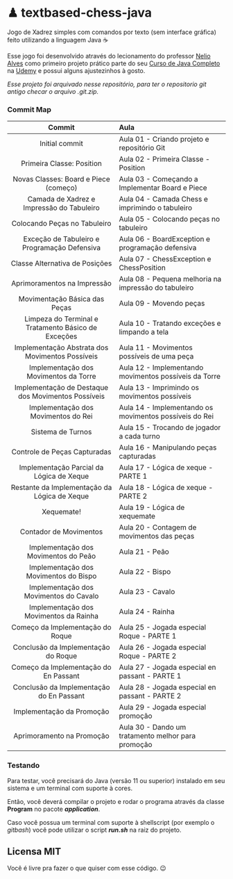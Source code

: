 # ♟ textbased-chess-java
Jogo de Xadrez simples com comandos por texto (sem interface gráfica) feito utilizando a linguagem Java ☕

Esse jogo foi desenvolvido através do lecionamento do professor [Nelio Alves](https://github.com/acenelio) como primeiro projeto prático parte do seu [Curso de Java Completo](https://www.udemy.com/course/java-curso-completo/) na [Udemy](https://www.udemy.com/user/nelio-alves/) e possui alguns ajustezinhos à gosto.

*Esse projeto foi arquivado nesse repositório, para ter o repositorio git antigo checar o arquivo .git.zip.*

### Commit Map
| Commit | Aula |
| :---: | :--- |
| Initial commit | Aula 01 - Criando projeto e repositório Git |
| Primeira Classe: Position | Aula 02 - Primeira Classe - Position |
| Novas Classes: Board e Piece (começo) | Aula 03 - Começando a Implementar Board e Piece |
| Camada de Xadrez e Impressão do Tabuleiro | Aula 04 - Camada Chess e imprimindo o tabuleiro |
| Colocando Peças no Tabuleiro | Aula 05 - Colocando peças no tabuleiro |
| Exceção de Tabuleiro e Programação Defensiva | Aula 06 - BoardException e programação defensiva |
| Classe Alternativa de Posições | Aula 07 - ChessException e ChessPosition |
| Aprimoramentos na Impressão | Aula 08 - Pequena melhoria na impressão do tabuleiro |
| Movimentação Básica das Peças | Aula 09 - Movendo peças |
| Limpeza do Terminal e Tratamento Básico de Exceções | Aula 10 - Tratando exceções e limpando a tela |
| Implementação Abstrata dos Movimentos Possíveis | Aula 11 - Movimentos possíveis de uma peça |
| Implementação dos Movimentos da Torre | Aula 12 - Implementando movimentos possíveis da Torre |
| Implementação de Destaque dos Movimentos Possíveis  | Aula 13 - Imprimindo os movimentos possíveis |
| Implementação dos Movimentos do Rei | Aula 14 - Implementando os movimentos possíveis do Rei |
| Sistema de Turnos | Aula 15 - Trocando de jogador a cada turno |
| Controle de Peças Capturadas | Aula 16 - Manipulando peças capturadas |
| Implementação Parcial da Lógica de Xeque | Aula 17 - Lógica de xeque - PARTE 1 |
| Restante da Implementação da Lógica de Xeque | Aula 18 - Lógica de xeque - PARTE 2 |
| Xequemate! | Aula 19 - Lógica de xequemate |
| Contador de Movimentos | Aula 20 - Contagem de movimentos das peças |
| Implementação dos Movimentos do Peão | Aula 21 - Peão |
| Implementação dos Movimentos do Bispo | Aula 22 - Bispo |
| Implementação dos Movimentos do Cavalo | Aula 23 - Cavalo |
| Implementação dos Movimentos da Rainha | Aula 24 - Rainha |
| Começo da Implementação do Roque | Aula 25 - Jogada especial Roque - PARTE 1 |
| Conclusão da Implementação do Roque | Aula 26 - Jogada especial Roque - PARTE 2 |
| Começo da Implementação do En Passant | Aula 27 - Jogada especial en passant - PARTE 1 |
| Conclusão da Implementação do En Passant | Aula 28 - Jogada especial en passant - PARTE 2 |
| Implementação da Promoção | Aula 29 - Jogada especial promoção |
| Aprimoramento na Promoção | Aula 30 - Dando um tratamento melhor para promoção |

### Testando
Para testar, você precisará do Java (versão 11 ou superior) instalado em seu sistema e um terminal com suporte à cores.

Então, você deverá compilar o projeto e rodar o programa através da classe **Program** no pacote ***application***.

Caso você possua um terminal com suporte à shellscript (por exemplo o _gitbash_) você pode utilizar o script ***run.sh*** na raiz do projeto.

## Licensa MIT
Você é livre pra fazer o que quiser com esse código. 😉
